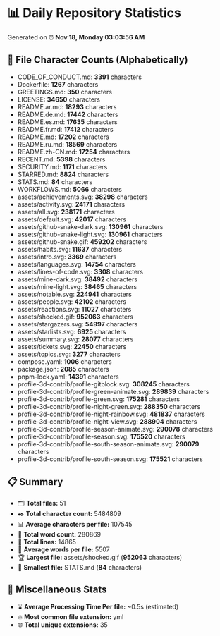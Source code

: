 # 📊 Daily Repository Statistics
Generated on ⏰ **Nov 18, Monday 03:03:56 AM**

## 📂 File Character Counts (Alphabetically)
- CODE_OF_CONDUCT.md: **3391** characters
- Dockerfile: **1267** characters
- GREETINGS.md: **350** characters
- LICENSE: **34650** characters
- README.ar.md: **18293** characters
- README.de.md: **17442** characters
- README.es.md: **17635** characters
- README.fr.md: **17412** characters
- README.md: **17202** characters
- README.ru.md: **18569** characters
- README.zh-CN.md: **17254** characters
- RECENT.md: **5398** characters
- SECURITY.md: **1171** characters
- STARRED.md: **8824** characters
- STATS.md: **84** characters
- WORKFLOWS.md: **5066** characters
- assets/achievements.svg: **38298** characters
- assets/activity.svg: **24171** characters
- assets/all.svg: **238171** characters
- assets/default.svg: **42017** characters
- assets/github-snake-dark.svg: **130961** characters
- assets/github-snake-light.svg: **130961** characters
- assets/github-snake.gif: **459202** characters
- assets/habits.svg: **11637** characters
- assets/intro.svg: **3369** characters
- assets/languages.svg: **14754** characters
- assets/lines-of-code.svg: **3308** characters
- assets/mine-dark.svg: **38492** characters
- assets/mine-light.svg: **38465** characters
- assets/notable.svg: **224941** characters
- assets/people.svg: **42102** characters
- assets/reactions.svg: **11027** characters
- assets/shocked.gif: **952063** characters
- assets/stargazers.svg: **54997** characters
- assets/starlists.svg: **6925** characters
- assets/summary.svg: **28077** characters
- assets/tickets.svg: **22450** characters
- assets/topics.svg: **3277** characters
- compose.yaml: **1006** characters
- package.json: **2085** characters
- pnpm-lock.yaml: **14391** characters
- profile-3d-contrib/profile-gitblock.svg: **308245** characters
- profile-3d-contrib/profile-green-animate.svg: **289839** characters
- profile-3d-contrib/profile-green.svg: **175281** characters
- profile-3d-contrib/profile-night-green.svg: **288350** characters
- profile-3d-contrib/profile-night-rainbow.svg: **481837** characters
- profile-3d-contrib/profile-night-view.svg: **288904** characters
- profile-3d-contrib/profile-season-animate.svg: **290078** characters
- profile-3d-contrib/profile-season.svg: **175520** characters
- profile-3d-contrib/profile-south-season-animate.svg: **290079** characters
- profile-3d-contrib/profile-south-season.svg: **175521** characters

## 📋 Summary
- 🗂️ **Total files:** 51
- ✒️ **Total character count:** 5484809
- 📊 **Average characters per file:** 107545
- 📝 **Total word count:** 280869
- 🧾 **Total lines:** 14865
- 📐 **Average words per file:** 5507
- 🏆 **Largest file:** assets/shocked.gif (**952063** characters)
- 🥉 **Smallest file:** STATS.md (**84** characters)

## 🌟 Miscellaneous Stats
- ⌛ **Average Processing Time Per file:** ~0.5s (estimated)
- 🔥 **Most common file extension:** yml
- 🌐 **Total unique extensions:** 35
